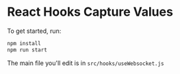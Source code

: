 # React Hooks Capture Values

To get started, run:

```bash
npm install
npm run start
```

The main file you'll edit is in `src/hooks/useWebsocket.js`
